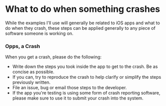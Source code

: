 
# What to do when something crashes

While the examples I'll use will generally be related to iOS apps and what to do when they crash, these steps can be applied generally to any piece of software someone is working on.

### Opps, a Crash

When you get a crash, please do the following:

 - Write down the steps you took inside the app to get to the crash.  Be as concise as possible.
 - If you can, try to reproduce the crash to help clarify or simplify the steps previously written.
 - File an issue, bug or email those steps to the developer.
 - If the app you're testing is using some form of crash reporting software, please make sure to use it to submit your crash into the system.
